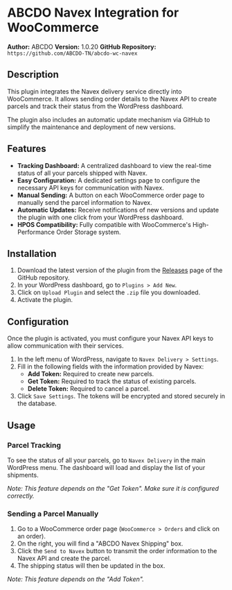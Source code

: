 # ABCDO Navex Integration for WooCommerce

**Author:** ABCDO
**Version:** 1.0.20
**GitHub Repository:** `https://github.com/ABCDO-TN/abcdo-wc-navex`

## Description

This plugin integrates the Navex delivery service directly into WooCommerce. It allows sending order details to the Navex API to create parcels and track their status from the WordPress dashboard.

The plugin also includes an automatic update mechanism via GitHub to simplify the maintenance and deployment of new versions.

## Features

*   **Tracking Dashboard:** A centralized dashboard to view the real-time status of all your parcels shipped with Navex.
*   **Easy Configuration:** A dedicated settings page to configure the necessary API keys for communication with Navex.
*   **Manual Sending:** A button on each WooCommerce order page to manually send the parcel information to Navex.
*   **Automatic Updates:** Receive notifications of new versions and update the plugin with one click from your WordPress dashboard.
*   **HPOS Compatibility:** Fully compatible with WooCommerce's High-Performance Order Storage system.

## Installation

1.  Download the latest version of the plugin from the [Releases](https://github.com/ABCDO-TN/abcdo-wc-navex/releases) page of the GitHub repository.
2.  In your WordPress dashboard, go to `Plugins > Add New`.
3.  Click on `Upload Plugin` and select the `.zip` file you downloaded.
4.  Activate the plugin.

## Configuration

Once the plugin is activated, you must configure your Navex API keys to allow communication with their services.

1.  In the left menu of WordPress, navigate to `Navex Delivery > Settings`.
2.  Fill in the following fields with the information provided by Navex:
    *   **Add Token:** Required to create new parcels.
    *   **Get Token:** Required to track the status of existing parcels.
    *   **Delete Token:** Required to cancel a parcel.
3.  Click `Save Settings`. The tokens will be encrypted and stored securely in the database.

## Usage

### Parcel Tracking

To see the status of all your parcels, go to `Navex Delivery` in the main WordPress menu. The dashboard will load and display the list of your shipments.

*Note: This feature depends on the "Get Token". Make sure it is configured correctly.*

### Sending a Parcel Manually

1.  Go to a WooCommerce order page (`WooCommerce > Orders` and click on an order).
2.  On the right, you will find a "ABCDO Navex Shipping" box.
3.  Click the `Send to Navex` button to transmit the order information to the Navex API and create the parcel.
4.  The shipping status will then be updated in the box.

*Note: This feature depends on the "Add Token".*

